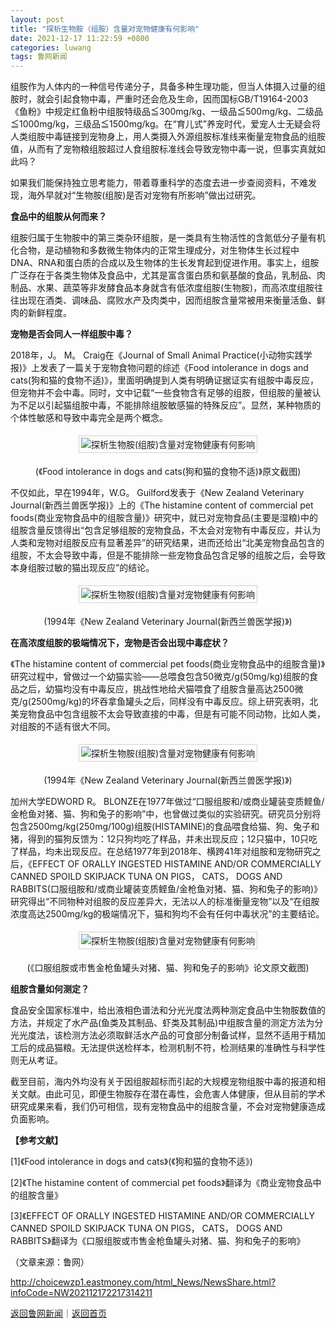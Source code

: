 ```yaml
---
layout: post
title: "探析生物胺（组胺）含量对宠物健康有何影响"
date: 2021-12-17 11:22:59 +0800
categories: luwang
tags: 鲁网新闻
---
```

<p>组胺作为人体内的一种信号传递分子，具备多种生理功能，但当人体摄入过量的组胺时，就会引起食物中毒，严重时还会危及生命，因而国标GB/T19164-2003《鱼粉》中规定红鱼粉中组胺特级品≦300mg/kg、一级品≦500mg/kg、二级品≦1000mg/kg，三级品≦1500mg/kg。在“育儿式”养宠时代，爱宠人士无疑会将人类组胺中毒链接到宠物身上，用人类摄入外源组胺标准线来衡量宠物食品的组胺值，从而有了宠物粮组胺超过人食组胺标准线会导致宠物中毒一说，但事实真就如此吗？</p>
 <p>如果我们能保持独立思考能力，带着尊重科学的态度去进一步查阅资料，不难发现，海外早就对“生物胺(组胺)是否对宠物有所影响”做出过研究。</p>
 <p><strong>食品中的组胺从何而来？</strong></p>
 <p>组胺归属于生物胺中的第三类杂环组胺，是一类具有生物活性的含氮低分子量有机化合物，是动植物和多数微生物体内的正常生理成分，对生物体生长过程中DNA、RNA和蛋白质的合成以及生物体的生长发育起到促进作用。事实上，组胺广泛存在于各类生物体及食品中，尤其是富含蛋白质和氨基酸的食品，乳制品、肉制品、水果、蔬菜等非发酵食品本身就含有低浓度组胺(生物胺)，而高浓度组胺往往出现在酒类、调味品、腐败水产及肉类中，因而组胺含量常被用来衡量活鱼、鲜肉的新鲜程度。</p>
 <p><strong>宠物是否会同人一样组胺中毒？</strong></p>
 <p>2018年，J。 M。 Craig在《Journal of Small Animal Practice(小动物实践学报)》上发表了一篇关于宠物食物问题的综述《Food intolerance in dogs and cats(狗和猫的食物不适)》，里面明确提到人类有明确证据证实有组胺中毒反应，但宠物并不会中毒。同时，文中记载“一些食物含有足够的组胺，但组胺的量被认为不足以引起猫组胺中毒，不能排除组胺敏感猫的特殊反应”。显然，某种物质的个体性敏感和导致中毒完全是两个概念。</p>
 <center><img src="https://dfscdn.dfcfw.com/download/D25735736974780437375.jpg" alt="探析生物胺(组胺)含量对宠物健康有何影响" title="探析生物胺(组胺)含量对宠物健康有何影响" style="border:#d1d1d1 1px solid;padding:3px;margin:5px 0;" /></center><p align="center">(《Food intolerance in dogs and cats(狗和猫的食物不适)》原文截图)</p><p>不仅如此，早在1994年，W.G。 Guilford发表于《New Zealand Veterinary Journal(新西兰兽医学报)》上的《The histamine content of commercial pet foods(商业宠物食品中的组胺含量)》研究中，就已对宠物食品(主要是湿粮)中的组胺含量反馈得出“包含足够组胺的宠物食品，不太会对宠物有中毒反应，并认为人类和宠物对组胺反应有显著差异”的研究结果，进而还给出“北美宠物食品包含的组胺，不太会导致中毒，但是不能排除一些宠物食品包含足够的组胺之后，会导致本身组胺过敏的猫出现反应”的结论。</p>
 <center><img src="https://dfscdn.dfcfw.com/download/D25313355708113044910.jpg" alt="探析生物胺(组胺)含量对宠物健康有何影响" title="探析生物胺(组胺)含量对宠物健康有何影响" style="border:#d1d1d1 1px solid;padding:3px;margin:5px 0;" /></center><p align="center">(1994年《New Zealand Veterinary Journal(新西兰兽医学报)》)</p><p><strong>在高浓度组胺的极端情况下，宠物是否会出现中毒症状？</strong></p>
 <p>《The histamine content of commercial pet foods(商业宠物食品中的组胺含量)》研究过程中，曾做过一个幼猫实验——总喂食包含50微克/g(50mg/kg)组胺的食品之后，幼猫均没有中毒反应，挑战性地给犬猫喂食了组胺含量高达2500微克/g(2500mg/kg)的坏吞拿鱼罐头之后，同样没有中毒反应。综上研究表明，北美宠物食品中包含组胺不太会导致直接的中毒，但是有可能不同动物，比如人类，对组胺的不适有很大不同。</p>
 <center><img src="https://dfscdn.dfcfw.com/download/D25158918510756708884.jpg" alt="探析生物胺(组胺)含量对宠物健康有何影响" title="探析生物胺(组胺)含量对宠物健康有何影响" style="border:#d1d1d1 1px solid;padding:3px;margin:5px 0;" /></center><p align="center">(1994年《New Zealand Veterinary Journal(新西兰兽医学报)》)</p><p>加州大学EDWORD R。 BLONZE在1977年做过“口服组胺和/或商业罐装变质鲣鱼/金枪鱼对猪、猫、狗和兔子的影响”中，也曾做过类似的实验研究。研究员分别将包含2500mg/kg(250mg/100g)组胺(HISTAMINE)的食品喂食给猫、狗、兔子和猪，得到的猫狗反馈为：12只狗均吃了样品，并未出现反应；12只猫中，10只吃了样品，均未出现反应。在总结1977年到2018年、横跨41年对组胺和宠物研究之后，《EFFECT OF ORALLY INGESTED HISTAMINE AND/OR COMMERCIALLY CANNED SPOILD SKIPJACK TUNA ON PIGS， CATS， DOGS AND RABBITS(口服组胺和/或商业罐装变质鲣鱼/金枪鱼对猪、猫、狗和兔子的影响)》研究得出“不同物种对组胺的反应差异大，无法以人的标准衡量宠物”以及“在组胺浓度高达2500mg/kg的极端情况下，猫和狗均不会有任何中毒状况”的主要结论。</p>
 <center><img src="https://dfscdn.dfcfw.com/download/D25150863534566333505.jpg" alt="探析生物胺(组胺)含量对宠物健康有何影响" title="探析生物胺(组胺)含量对宠物健康有何影响" style="border:#d1d1d1 1px solid;padding:3px;margin:5px 0;" /></center><p align="center">(《口服组胺或市售金枪鱼罐头对猪、猫、狗和兔子的影响》论文原文截图)</p><p><strong>组胺含量如何测定？</strong></p>
 <p>食品安全国家标准中，给出液相色谱法和分光光度法两种测定食品中生物胺数值的方法，并规定了水产品(鱼类及其制品、虾类及其制品)中组胺含量的测定方法为分光光度法，该检测方法必须取鲜活水产品的可食部分制备试样，显然不适用于精加工后的成品猫粮。无法提供送检样本，检测机制不符，检测结果的准确性与科学性则无从考证。</p>
 <p>截至目前，海内外均没有关于因组胺超标而引起的大规模宠物组胺中毒的报道和相关文献。由此可见，即便生物胺存在潜在毒性，会危害人体健康，但从目前的学术研究成果来看，我们仍可相信，现有宠物食品中的组胺含量，不会对宠物健康造成负面影响。</p>
 <p><strong>【参考文献】</strong></p>
 <p>[1]《Food intolerance in dogs and cats》(《狗和猫的食物不适》)</p>
 <p>[2]《The histamine content of commercial pet foods》翻译为《商业宠物食品中的组胺含量》</p>
 <p>[3]《EFFECT OF ORALLY INGESTED HISTAMINE AND/OR COMMERCIALLY CANNED SPOILD SKIPJACK TUNA ON PIGS， CATS， DOGS AND RABBITS》翻译为《口服组胺或市售金枪鱼罐头对猪、猫、狗和兔子的影响》</p><p class="em_media">（文章来源：鲁网）</p>

<http://choicewzp1.eastmoney.com/html_News/NewsShare.html?infoCode=NW202112172217314211>

[返回鲁网新闻](//finews.withounder.com/category/luwang.html)｜[返回首页](//finews.withounder.com/)